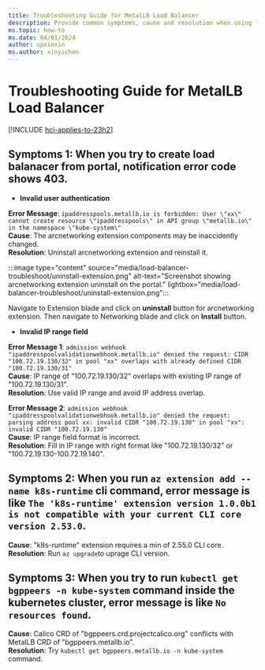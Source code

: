 ```yaml
---
title: Troubleshooting Guide for MetalLB Load Balancer 
description: Provide common symptoms, cause and resolution when using load balancers in Arc Kubernetes
ms.topic: how-to
ms.date: 04/01/2024
author: upxinxin
ms.author: xinyichen
---
```


# Troubleshooting Guide for MetalLB Load Balancer 

[!INCLUDE [hci-applies-to-23h2](includes/hci-applies-to-23h2.md)]

## Symptoms 1: When you try to create load balanacer from portal, notification error code shows 403. 
- **Invalid user authentication**  

**Error Message**: `ipaddresspools.metallb.io is forbidden: User \"xx\" cannot create resource \"ipaddresspools\" in API group \"metallb.io\" in the namespace \"kube-system\"`  
**Cause**:  The arcnetworking extension components may be inaccidently changed.  
**Resolution**: Uninstall arcnetworking extension and reinstall it. 

:::image type="content" source="media/load-balancer-troubleshoot/uninstall-extension.png" alt-text="Screenshot showing arcnetworking extension uninstall on the portal." lightbox="media/load-balancer-troubleshoot/uninstall-extension.png":::

Navigate to Extension blade and click on **uninstall** button for arcnetworking extension. Then navigate to Networking blade and click on **Install** button.

- **Invalid IP range field**   

**Error Message 1**: `admission webhook "ipaddresspoolvalidationwebhook.metallb.io" denied the request: CIDR "100.72.19.130/32" in pool "xx" overlaps with already defined CIDR "100.72.19.130/31"`  
**Cause**: IP range of "100.72.19.130/32" overlaps with existing IP range of "100.72.19.130/31".  
**Resolution**: Use valid IP range and avoid IP address overlap.

**Error Message 2**: `admission webhook "ipaddresspoolvalidationwebhook.metallb.io" denied the request: parsing address pool xx: invalid CIDR "100.72.19.130" in pool "xx": invalid CIDR "100.72.19.130"`  
**Cause**: IP range field format is incorrect.  
**Resolution**: Fill in IP range with right format like "100.72.19.130/32" or "100.72.19.130-100.72.19.140".

## Symptoms 2: When you run `az extension add --name k8s-runtime` cli command, error message is like `The 'k8s-runtime' extension version 1.0.0b1 is not compatible with your current CLI core version 2.53.0`.
**Cause**: "k8s-runtime" extension requires a min of 2.55.0 CLI core.  
**Resolution**: Run `az upgrade`to uprage CLI version.

## Symptoms 3: When you try to run `kubectl get bgppeers -n kube-system` command inside the kubernetes cluster, error message is like `No resources found`.
**Cause**: Calico CRD of "bgppeers.crd.projectcalico.org" conflicts with MetalLB CRD of "bgppeers.metallb.io".  
**Resolution**: Try `kubectl get bgppeers.metallb.io -n kube-system` command.
